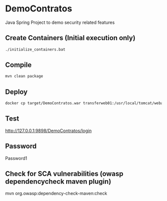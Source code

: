 # DemoContratos
Java Spring Project to demo security related features
## Create Containers (Initial execution only)
```sh
./initialize_containers.bat
```
## Compile
```sh
mvn clean package
```
## Deploy
```sh
docker cp target/DemoContratos.war transferweb01:/usr/local/tomcat/webapps
```
## Test
http://127.0.0.1:9898/DemoContratos/login

## Password
Password1

## Check for SCA vulnerabilities (owasp dependencycheck maven plugin)
mvn org.owasp:dependency-check-maven:check 
